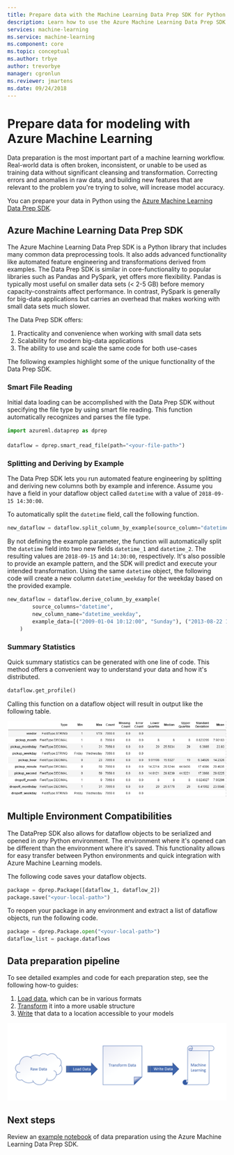 ```yaml
---
title: Prepare data with the Machine Learning Data Prep SDK for Python - Azure
description: Learn how to use the Azure Machine Learning Data Prep SDK for Python to load data of various formats, transform it to be more usable, and write that data to a location for your models to access.
services: machine-learning
ms.service: machine-learning
ms.component: core
ms.topic: conceptual
ms.author: trbye
author: trevorbye
manager: cgronlun
ms.reviewer: jmartens
ms.date: 09/24/2018
---
```


# Prepare data for modeling with Azure Machine Learning
 
Data preparation is the most important part of a machine learning workflow. Real-world data is often broken, inconsistent, or unable to be used as training data without significant cleansing and transformation. Correcting errors and anomalies in raw data, and building new features that are relevant to the problem you're trying to solve, will increase model accuracy.

You can prepare your data in Python using the [Azure Machine Learning Data Prep SDK](https://docs.microsoft.com/python/api/overview/azure/dataprep?view=azure-dataprep-py).

## Azure Machine Learning Data Prep SDK

The Azure Machine Learning Data Prep SDK is a Python library that includes many common data preprocessing tools. It also adds advanced functionality like automated feature engineering and transformations derived from examples. The Data Prep SDK is similar in core-functionality to popular libraries such as Pandas and PySpark, yet offers more flexibility. Pandas is typically most useful on smaller data sets (< 2-5 GB) before memory capacity-constraints affect performance. In contrast, PySpark is generally for big-data applications but carries an overhead that makes working with small data sets much slower.

The Data Prep SDK offers:

1. Practicality and convenience when working with small data sets
1. Scalability for modern big-data applications
1. The ability to use and scale the same code for both use-cases

The following examples highlight some of the unique functionality of the Data Prep SDK.

### Smart File Reading

Initial data loading can be accomplished with the Data Prep SDK without specifying the file type by using smart file reading. This function automatically recognizes and parses the file type.

```python
import azureml.dataprep as dprep

dataflow = dprep.smart_read_file(path="<your-file-path>")
```

### Splitting and Deriving by Example

The Data Prep SDK lets you run automated feature engineering by splitting and deriving new columns both by example and inference. Assume you have a field in your dataflow object called `datetime` with a value of `2018-09-15 14:30:00`.

To automatically split the `datetime` field, call the following function.

```python
new_dataflow = dataflow.split_column_by_example(source_column="datetime")
```

By not defining the example parameter, the function will automatically split the `datetime` field into two new fields `datetime_1` and `datetime_2`. The resulting values are `2018-09-15` and `14:30:00`, respectively. It's also possible to provide an example pattern, and the SDK will predict and execute your intended transformation. Using the same `datetime` object, the following code will create a new column `datetime_weekday` for the weekday based on the provided example.

```python
new_dataflow = dataflow.derive_column_by_example(
        source_columns="datetime", 
        new_column_name="datetime_weekday", 
        example_data=[("2009-01-04 10:12:00", "Sunday"), ("2013-08-22 17:00:00", "Thursday")]
    )
```

### Summary Statistics

Quick summary statistics can be generated with one line of code. This method offers a convenient way to understand your data and how it's distributed.

```python
dataflow.get_profile()
```

Calling this function on a dataflow object will result in output like the following table.

![Summary Statistics Output](./media/concept-data-preparation/output-example.png)

## Multiple Environment Compatibilities

The DataPrep SDK also allows for dataflow objects to be serialized and opened in *any* Python environment. The environment where it's opened can be different than the environment where it's saved. This functionality allows for easy transfer between Python environments and quick integration with Azure Machine Learning models.

The following code saves your dataflow objects.

```python
package = dprep.Package([dataflow_1, dataflow_2])
package.save("<your-local-path>")
```

To reopen your package in any environment and extract a list of dataflow objects, run the following code.

```python
package = dprep.Package.open("<your-local-path>")
dataflow_list = package.dataflows
```

## Data preparation pipeline

To see detailed examples and code for each preparation step, see the following how-to guides:

1. [Load data](how-to-load-data.md), which can be in various formats
2. [Transform](how-to-transform-data.md) it into a more usable structure
3. [Write](how-to-write-data.md)  that data to a location accessible to your models

![Data preparation process](./media/concept-data-preparation/data-prep-process.png)

## Next steps
Review an [example notebook](https://github.com/Microsoft/AMLDataPrepDocs/tree/master/tutorials/getting-started/getting-started.ipynb) of data preparation using the Azure Machine Learning Data Prep SDK.
